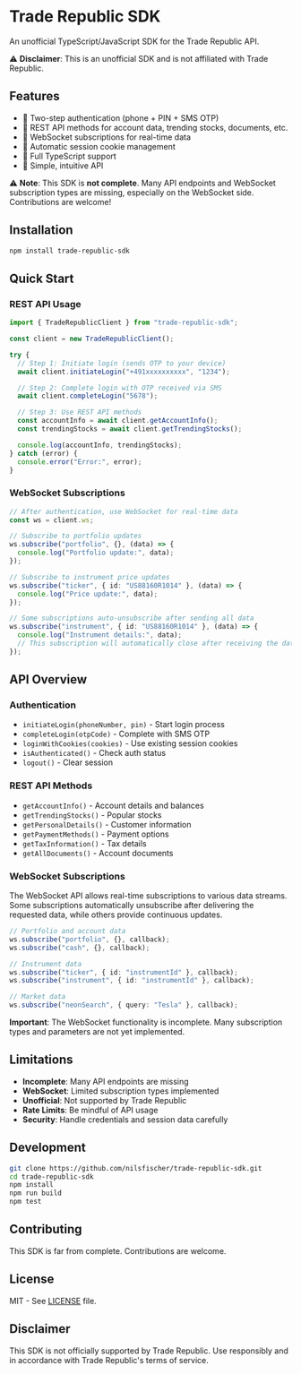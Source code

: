 # Trade Republic SDK

An unofficial TypeScript/JavaScript SDK for the Trade Republic API.

⚠️ **Disclaimer**: This is an unofficial SDK and is not affiliated with Trade Republic.

## Features

- 🔐 Two-step authentication (phone + PIN + SMS OTP)
- 📡 REST API methods for account data, trending stocks, documents, etc.
- 🔌 WebSocket subscriptions for real-time data
- 🍪 Automatic session cookie management
- 📘 Full TypeScript support
- 🎯 Simple, intuitive API

⚠️ **Note**: This SDK is **not complete**. Many API endpoints and WebSocket subscription types are missing, especially on the WebSocket side. Contributions are welcome!

## Installation

```bash
npm install trade-republic-sdk
```

## Quick Start

### REST API Usage

```typescript
import { TradeRepublicClient } from "trade-republic-sdk";

const client = new TradeRepublicClient();

try {
  // Step 1: Initiate login (sends OTP to your device)
  await client.initiateLogin("+491xxxxxxxxxx", "1234");

  // Step 2: Complete login with OTP received via SMS
  await client.completeLogin("5678");

  // Step 3: Use REST API methods
  const accountInfo = await client.getAccountInfo();
  const trendingStocks = await client.getTrendingStocks();

  console.log(accountInfo, trendingStocks);
} catch (error) {
  console.error("Error:", error);
}
```

### WebSocket Subscriptions

```typescript
// After authentication, use WebSocket for real-time data
const ws = client.ws;

// Subscribe to portfolio updates
ws.subscribe("portfolio", {}, (data) => {
  console.log("Portfolio update:", data);
});

// Subscribe to instrument price updates
ws.subscribe("ticker", { id: "US88160R1014" }, (data) => {
  console.log("Price update:", data);
});

// Some subscriptions auto-unsubscribe after sending all data
ws.subscribe("instrument", { id: "US88160R1014" }, (data) => {
  console.log("Instrument details:", data);
  // This subscription will automatically close after receiving the data
});
```

## API Overview

### Authentication

- `initiateLogin(phoneNumber, pin)` - Start login process
- `completeLogin(otpCode)` - Complete with SMS OTP
- `loginWithCookies(cookies)` - Use existing session cookies
- `isAuthenticated()` - Check auth status
- `logout()` - Clear session

### REST API Methods

- `getAccountInfo()` - Account details and balances
- `getTrendingStocks()` - Popular stocks
- `getPersonalDetails()` - Customer information
- `getPaymentMethods()` - Payment options
- `getTaxInformation()` - Tax details
- `getAllDocuments()` - Account documents

### WebSocket Subscriptions

The WebSocket API allows real-time subscriptions to various data streams. Some subscriptions automatically unsubscribe after delivering the requested data, while others provide continuous updates.

```typescript
// Portfolio and account data
ws.subscribe("portfolio", {}, callback);
ws.subscribe("cash", {}, callback);

// Instrument data
ws.subscribe("ticker", { id: "instrumentId" }, callback);
ws.subscribe("instrument", { id: "instrumentId" }, callback);

// Market data
ws.subscribe("neonSearch", { query: "Tesla" }, callback);
```

**Important**: The WebSocket functionality is incomplete. Many subscription types and parameters are not yet implemented.

## Limitations

- **Incomplete**: Many API endpoints are missing
- **WebSocket**: Limited subscription types implemented
- **Unofficial**: Not supported by Trade Republic
- **Rate Limits**: Be mindful of API usage
- **Security**: Handle credentials and session data carefully

## Development

```bash
git clone https://github.com/nilsfischer/trade-republic-sdk.git
cd trade-republic-sdk
npm install
npm run build
npm test
```

## Contributing

This SDK is far from complete. Contributions are welcome.

## License

MIT - See [LICENSE](LICENSE) file.

## Disclaimer

This SDK is not officially supported by Trade Republic. Use responsibly and in accordance with Trade Republic's terms of service.
